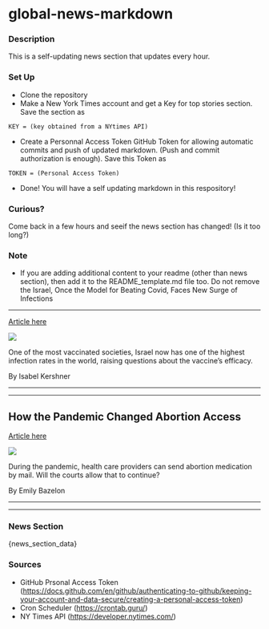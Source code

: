 # global-news-markdown

### Description 
This is a self-updating news section that updates every hour.

### Set Up 
* Clone the repository
* Make a New York Times account and get a Key for top stories section. Save the section as 
 ```
 KEY = (key obtained from a NYtimes API)
 ```
*  Create a Personnal Access Token GitHub Token for allowing automatic commits and push of updated markdown. (Push and commit authorization is enough). Save this Token as 
```
TOKEN = (Personal Access Token)
```
* Done! You will have a self updating markdown in this respository!

### Curious?
Come back in a few hours and seeif the news section has changed! (Is it too long?)

### Note
* If you are adding additional content to your readme (other than news section), then add it to the README_template.md file too. Do not remove the Israel, Once the Model for Beating Covid, Faces New Surge of Infections
-----------------------------------------------------------------------

[Article here](https://www.nytimes.com/2021/08/18/world/middleeast/israel-virus-infections-booster.html)

[![](https://static01.nyt.com/images/2021/08/18/world/18ISRAEL-VIRUS01/merlin_193188354_e514d58c-2019-480d-868e-273d4bc589f5-superJumbo.jpg)](https://www.nytimes.com/2021/08/18/world/middleeast/israel-virus-infections-booster.html)

One of the most vaccinated societies, Israel now has one of the highest infection rates in the world, raising questions about the vaccine’s efficacy.

By Isabel Kershner

* * *

* * *

How the Pandemic Changed Abortion Access
----------------------------------------

[Article here](https://www.nytimes.com/2021/08/19/briefing/abortion-afghanistan-masks.html)

[![](https://static01.nyt.com/images/2021/08/19/lens/19ambriefing-promo/19ambriefing-abortionpill-superJumbo-v2.jpg)](https://www.nytimes.com/2021/08/19/briefing/abortion-afghanistan-masks.html)

During the pandemic, health care providers can send abortion medication by mail. Will the courts allow that to continue?

By Emily Bazelon

* * *

* * *

### News Section 
{news_section_data}


### Sources 
* GitHub Prsonal Access Token (https://docs.github.com/en/github/authenticating-to-github/keeping-your-account-and-data-secure/creating-a-personal-access-token)
* Cron Scheduler (https://crontab.guru/)
* NY Times API (https://developer.nytimes.com/)
